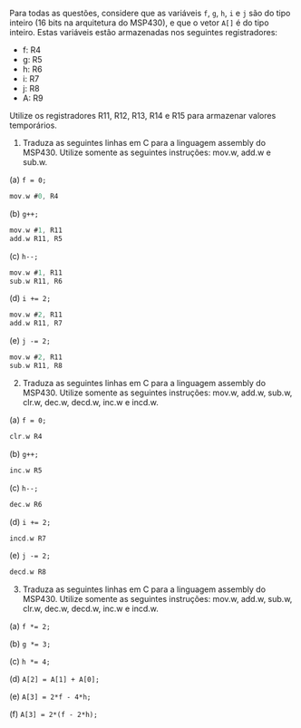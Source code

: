 Para todas as questões, considere que as variáveis `f`, `g`, `h`, `i` e `j` são do tipo inteiro (16 bits na arquitetura do MSP430), e que o vetor `A[]` é do tipo inteiro. Estas variáveis estão armazenadas nos seguintes registradores:

- f: R4
- g: R5
- h: R6
- i: R7
- j: R8
- A: R9

Utilize os registradores R11, R12, R13, R14 e R15 para armazenar valores temporários.

1. Traduza as seguintes linhas em C para a linguagem assembly do MSP430. Utilize somente as seguintes instruções: mov.w, add.w e sub.w.

(a) `f = 0;`

```C
mov.w #0, R4
```

(b) `g++;`

```C
mov.w #1, R11
add.w R11, R5
```

(c) `h--;`
```C
mov.w #1, R11
sub.w R11, R6
```
(d) `i += 2;`

```C
mov.w #2, R11
add.w R11, R7
```

(e) `j -= 2;`
```C
mov.w #2, R11
sub.w R11, R8
```

2. Traduza as seguintes linhas em C para a linguagem assembly do MSP430. Utilize somente as seguintes instruções: mov.w, add.w, sub.w, clr.w, dec.w, decd.w, inc.w e incd.w.

(a) `f = 0;`
```C
clr.w R4
```

(b) `g++;`
```C
inc.w R5
```

(c) `h--;`
```C
dec.w R6
```

(d) `i += 2;`
```C
incd.w R7
```

(e) `j -= 2;`
```C
decd.w R8
```

3. Traduza as seguintes linhas em C para a linguagem assembly do MSP430. Utilize somente as seguintes instruções: mov.w, add.w, sub.w, clr.w, dec.w, decd.w, inc.w e incd.w.

(a) `f *= 2;`

(b) `g *= 3;`

(c) `h *= 4;`

(d) `A[2] = A[1] + A[0];`

(e) `A[3] = 2*f - 4*h;`

(f) `A[3] = 2*(f - 2*h);`
